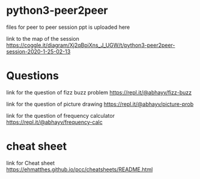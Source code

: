 # python3-peer2peer
files for peer to peer session
ppt is uploaded here

link to the map of the session
https://coggle.it/diagram/Xj2qBpiXns_J_UGW/t/python3-peer2peer-session-2020-1-25-02-13

# Questions

link for the question of fizz buzz problem
https://repl.it/@abhayv/fizz-buzz

link for the question of picture drawing
https://repl.it/@abhayv/picture-prob

link for the question of frequency calculator
https://repl.it/@abhayv/frequency-calc

# cheat sheet

link for Cheat sheet
https://ehmatthes.github.io/pcc/cheatsheets/README.html

